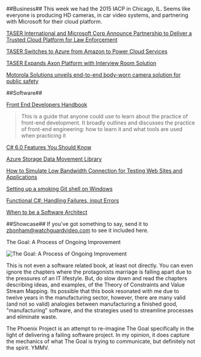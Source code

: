 ##Business##
This week we had the 2015 IACP in Chicago, IL.  Seems like everyone is producing HD cameras, in car video systems, and partnering with Microsoft for their cloud platform.

[TASER International and Microsoft Corp Announce Partnership to Deliver a Trusted Cloud Platform for Law Enforcement](http://finance.yahoo.com/news/taser-international-microsoft-corp-announce-130000535.html)

[TASER Switches to Azure from Amazon to Power Cloud Services](http://www.pcworld.com/article/2997104/taser-switches-to-azure-from-aws-to-power-cloud-services.html)

[TASER Expands Axon Platform with Interview Room Solution](http://www.marketwatch.com/story/taser-expands-axon-platform-with-interview-room-solution-now-unifying-police-agencys-digital-evidence-2015-10-21)

[Motorola  Solutions unveils end-to-end body-worn camera solution for public safety](http://m.urgentcomm.com/motorola-solutions/motorola-solutions-unveils-end-end-body-worn-camera-solution-public-safety)


##Software##

[Front End Developers Handbook](https://frontendmasters.gitbooks.io/front-end-handbook/content/index.html)
>This is a guide that anyone could use to learn about the practice of front-end development. It broadly outlines and discusses the practice of front-end engineering: how to learn it and what tools are used when practicing it

[C# 6.0 Features You Should Know](https://medium.com/@JoeIngeno/c-6-0-features-you-should-know-f8d9056f3330)

[Azure Storage Data Movement Library](https://github.com/Azure/azure-storage-net-data-movement)

[How to Simulate Low Bandwidth Connection for Testing Web Sites and Applications](http://www.hanselman.com/blog/HowToSimulateALowBandwidthConnectionForTestingWebSitesAndApplications.aspx)

[Setting up a smoking Git shell on Windows](http://haacked.com/archive/2015/10/29/git-shell/)

[Functional C#: Handling Failures, input Errors](http://enterprisecraftsmanship.com/2015/03/20/functional-c-handling-failures-input-errors/)

[When to be a Software Architect](http://www.maori.geek.nz/when_to_be_a_software_architect/)


##Showcase##
If you've got something to say, send it to zbonham@watchguardvideo.com to see it included here.

The Goal: A Process of Ongoing Improvement

![The Goal: A Process of Ongoing Improvement](http://ecx.images-amazon.com/images/I/519C2Gz-v2L._SX334_BO1,204,203,200_.jpg)

This is not even a software related book, at least not directly.  You can even ignore the chapters where the protagonists marriage is falling apart due to the pressures of an IT lifestyle.   But, do slow down and read the chapters describing ideas, and examples, of the Theory of Constraints and Value Stream Mapping.  Its possible that this book resonated with me due to twelve years in the manufacturing sector, however, there are many valid (and not so valid) analogies between manufacturing a finished good, "manufacturing" software, and the strategies used to streamline processes and eliminate waste.

The Phoenix Project is an attempt to re-imagine The Goal specifically in the light of delivering a failing software project.  In my opinion, it does capture the mechanics of what The Goal is trying to communicate, but definitely not the spirit.  YMMV.
